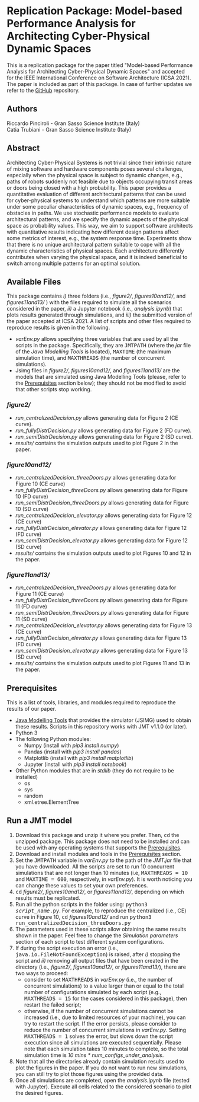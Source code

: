 # Replication Package: Model-based Performance Analysis for Architecting Cyber-Physical Dynamic Spaces


This is a replication package for the paper titled "Model-based Performance Analysis for Architecting Cyber-Physical Dynamic Spaces" and accepted for the IEEE International Conference on Software Architecture (ICSA 2021). The paper is included as part of this package. In case of further updates we refer to the [GitHub](https://github.com/rickypinci/CPS-architecture) repository.

## Authors
Riccardo Pinciroli - Gran Sasso Science Institute (Italy)<br/>
Catia Trubiani - Gran Sasso Science Institute (Italy)

## Abstract
Architecting Cyber-Physical Systems is not trivial since their intrinsic nature of mixing software and hardware components poses several challenges, especially when the physical space is subject to dynamic changes, e.g., paths of robots suddenly not feasible due to objects occupying transit areas or doors being closed with a high probability. This paper provides a quantitative evaluation of different architectural patterns that can be used for cyber-physical systems to understand which patterns are more suitable under some peculiar characteristics of dynamic spaces, e.g., frequency of obstacles in paths. We use stochastic performance models to evaluate architectural patterns, and we specify the dynamic aspects of the physical space as probability values. This way, we aim to support software architects with quantitative results indicating how different design patterns affect some metrics of interest, e.g., the system response time. Experiments show that there is no unique architectural pattern suitable to cope with all the dynamic characteristics of physical spaces. Each architecture differently contributes when varying the physical space, and it is indeed beneficial to switch among multiple patterns for an optimal solution. 

## Available Files
This package contains *i)* three folders (i.e., *figure2/*, *figures10and12/*, and *figures11and13/* ) with the files required to simulate all the scenarios considered in the paper, *ii)* a Jupyter notebook (i.e., *analysis.ipynb*) that plots results generated through simulations, and *iii)* the submitted version of the paper accepted at ICSA 2021.
A list of scripts and other files required to reproduce results is given in the following.
- *varEnv.py* allows specifying three variables that are used by all the scripts in the package. Specifically, they are <tt>JMTPATH</tt> (where the *jar* file of the *Java Modelling Tools* is located), <tt>MAXTIME</tt> (the maximum simulation time), and <tt>MAXTHREADS</tt> (the number of concurrent simulations).
- Jsimg files in *figure2/*, *figures10and12/*, and *figures11and13/* are the models that are simulated using Java Modelling Tools (please, refer to the [Prerequisites](#prerequisites) section below); they should not be modified to avoid that other scripts stop working.

### *figure2/*
- *run_centralizedDecision.py* allows generating data for Figure 2 (CE curve).
- *run_fullyDistrDecision.py* allows generating data for Figure 2 (FD curve).
- *run_semiDistrDecision.py* allows generating data for Figure 2 (SD curve).
- *results/* contains the simulation outputs used to plot Figure 2 in the paper.

### *figure10and12/*
- *run_centralizedDecision_threeDoors.py* allows generating data for Figure 10 (CE curve)
- *run_fullyDistrDecision_threeDoors.py* allows generating data for Figure 10 (FD curve)
- *run_semiDistrDecision_threeDoors.py* allows generating data for Figure 10 (SD curve)
- *run_centralizedDecision_elevator.py* allows generating data for Figure 12 (CE curve)
- *run_fullyDistrDecision_elevator.py* allows generating data for Figure 12 (FD curve)
- *run_semiDistrDecision_elevator.py* allows generating data for Figure 12 (SD curve)
- *results/* contains the simulation outputs used to plot Figures 10 and 12 in the paper.

### *figure11and13/*
- *run_centralizedDecision_threeDoors.py* allows generating data for Figure 11 (CE curve)
- *run_fullyDistrDecision_threeDoors.py* allows generating data for Figure 11 (FD curve)
- *run_semiDistrDecision_threeDoors.py* allows generating data for Figure 11 (SD curve)
- *run_centralizedDecision_elevator.py* allows generating data for Figure 13 (CE curve)
- *run_fullyDistrDecision_elevator.py* allows generating data for Figure 13 (FD curve)
- *run_semiDistrDecision_elevator.py* allows generating data for Figure 13 (SD curve)
- *results/* contains the simulation outputs used to plot Figures 11 and 13 in the paper.

## Prerequisites
This is a list of tools, libraries, and modules required to reproduce the results of our paper.
- [Java Modelling Tools](http://jmt.sourceforge.net/Download.html) that provides the simulator (JSIMG) used to obtain these results. Scripts in this repository works with JMT v1.1.0 (or later).
- Python 3
- The following Python modules:
    - Numpy (install with *pip3 install numpy*)
    - Pandas (install with *pip3 install pandas*)
    - Matplotlib (install with *pip3 install matplotlib*)
    - Jupyter (install with *pip3 install notebook*)
- Other Python modules that are in *stdlib* (they do not require to be installed)
    - os
    - sys
    - random
    - xml.etree.ElementTree

## Run a JMT model
1. Download this package and unzip it where you prefer. Then, <tt>cd</tt> the unzipped package. This package does not need to be installed and can be used with any operating systems that supports the [Prerequisites](#prerequisites).
2. Download and install modules and tools in the [Prerequisites](#prerequisites) section.
3. Set the <tt>JMTPATH</tt> variable in *varEnv.py* to the path of the *JMT.jar* file that you have downloaded. All the scripts are set to run 10 concurrent simulations that are not longer than 10 minutes (i.e, <tt>MAXTHREADS = 10</tt> and <tt>MAXTIME = 600</tt>, respectively, in *varEnv.py*). It is worth noticing you can change these values to set your own preferences.
4. <tt>cd</tt> *figure2/*, *figures10and12/*, or *figures11and13/*, depending on which results must be replicated.
5. Run all the python scripts in the folder using: <tt>python3 *script\_name*.py</tt>. For example, to reproduce the centralized (i.e., CE) curve in Figure 10, <tt>cd</tt> *figures10and12/* and run <tt>python3 run\_centralizedDecision_threeDoors.py</tt>
6. The parameters used in these scripts allow obtaining the same results shown in the paper. Feel free to change the *Simulation parameters* section of each script to test different system configurations.
7. If during the script execution an error (i.e., <tt>java.io.FileNotFoundException</tt>) is raised, after *i)* stopping the script and *ii)* removing all output files that have been created in the directory (i.e., *figure2/*, *figures10and12/*, or *figures11and13/*), there are two ways to proceed:
    * consider to set <tt>MAXTHREADS</tt> in *varEnv.py* (i.e., the number of concurrent simulations) to a value larger than or equal to the total number of configurations simulated by each script (e.g., <tt>MAXTHREADS = 15</tt> for the cases considered in this package), then restart the failed script;
    * otherwise, if the number of concurrent simulations cannot be increased (i.e., due to limited resources of your machine), you can try to restart the script. If the error persists, please consider to reduce the number of concurrent simulations in *varEnv.py*. Setting <tt>MAXTHREADS = 1</tt> solves the error, but slows down the script execution since all simulations are executed sequentially. Please note that each simulation takes 10 minutes to complete, so the total simulation time is *10 mins \* num\_configs\_under\_analysis*. 
8. Note that all the directories already contain simulation results used to plot the figures in the paper. If you do not want to run new simulations, you can still try to plot those figures using the provided data.
9. Once all simulations are completed, open the *analysis.ipynb* file (tested with Jupyter). Execute all cells related to the considered scenario to plot the desired figures.

